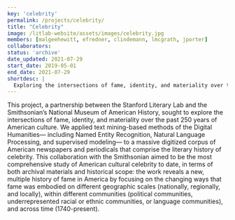 ```yaml
---
key: 'celebrity'
permalink: /projects/celebrity/
title: "Celebrity"
image: /litlab-website/assets/images/celebrity.jpg
members: [malgeehewitt, efredner, clindemann, lmcgrath, jporter]
collaborators:
status: 'archive'
date_updated: 2021-07-29
start_date: 2019-05-01
end_date: 2021-07-29
shortdesc: |
  Exploring the intersections of fame, identity, and materiality over the past 250 years of American culture
---
```


This project, a partnership between the Stanford Literary Lab and the Smithsonian’s National Museum of American History, sought to explore the intersections of fame, identity, and materiality over the past 250 years of American culture. We applied text mining-based methods of the Digital Humanities— including Named Entity Recognition, Natural Language Processing, and supervised modeling— to a massive digitized corpus of American newspapers and periodicals that comprise the literary history of celebrity. This collaboration with the Smithsonian aimed to be the most comprehensive study of American cultural celebrity to date, in terms of both archival materials and historical scope: the work reveals a new, multiple history of fame in America by focusing on the changing ways that fame was embodied on different geographic scales (nationally, regionally, and locally), within different communities (political communities, underrepresented racial or ethnic communities, or language communities), and across time (1740-present).
